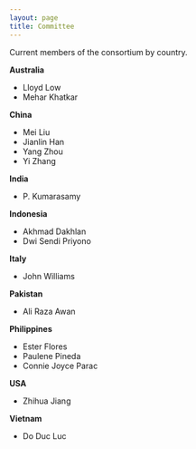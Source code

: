 ```yaml
---
layout: page
title: Committee
---
```


Current members of the consortium by country.

**Australia**
- Lloyd Low
- Mehar Khatkar

**China**
- Mei Liu
- Jianlin Han
- Yang Zhou
- Yi Zhang

**India**
- P. Kumarasamy

**Indonesia**
- Akhmad Dakhlan
- Dwi Sendi Priyono

**Italy**
- John Williams

**Pakistan**
- Ali Raza Awan

**Philippines**
- Ester Flores
- Paulene Pineda
- Connie Joyce Parac

**USA**
- Zhihua Jiang

**Vietnam**
- Do Duc Luc
